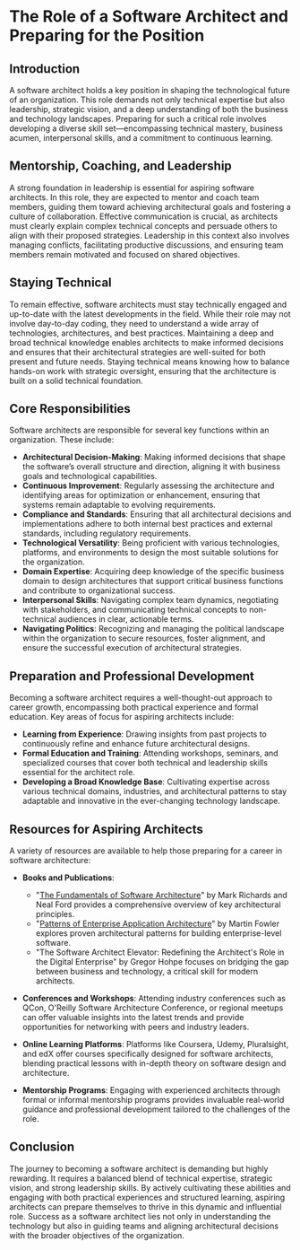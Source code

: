 # The Role of a Software Architect and Preparing for the Position

## Introduction

A software architect holds a key position in shaping the technological future of an organization. This role demands not only technical expertise but also leadership, strategic vision, and a deep understanding of both the business and technology landscapes. Preparing for such a critical role involves developing a diverse skill set—encompassing technical mastery, business acumen, interpersonal skills, and a commitment to continuous learning.

## Mentorship, Coaching, and Leadership

A strong foundation in leadership is essential for aspiring software architects. In this role, they are expected to mentor and coach team members, guiding them toward achieving architectural goals and fostering a culture of collaboration. Effective communication is crucial, as architects must clearly explain complex technical concepts and persuade others to align with their proposed strategies. Leadership in this context also involves managing conflicts, facilitating productive discussions, and ensuring team members remain motivated and focused on shared objectives.

## Staying Technical

To remain effective, software architects must stay technically engaged and up-to-date with the latest developments in the field. While their role may not involve day-to-day coding, they need to understand a wide array of technologies, architectures, and best practices. Maintaining a deep and broad technical knowledge enables architects to make informed decisions and ensures that their architectural strategies are well-suited for both present and future needs. Staying technical means knowing how to balance hands-on work with strategic oversight, ensuring that the architecture is built on a solid technical foundation.

## Core Responsibilities

Software architects are responsible for several key functions within an organization. These include:

- **Architectural Decision-Making**: Making informed decisions that shape the software’s overall structure and direction, aligning it with business goals and technological capabilities.
- **Continuous Improvement**: Regularly assessing the architecture and identifying areas for optimization or enhancement, ensuring that systems remain adaptable to evolving requirements.
- **Compliance and Standards**: Ensuring that all architectural decisions and implementations adhere to both internal best practices and external standards, including regulatory requirements.
- **Technological Versatility**: Being proficient with various technologies, platforms, and environments to design the most suitable solutions for the organization.
- **Domain Expertise**: Acquiring deep knowledge of the specific business domain to design architectures that support critical business functions and contribute to organizational success.
- **Interpersonal Skills**: Navigating complex team dynamics, negotiating with stakeholders, and communicating technical concepts to non-technical audiences in clear, actionable terms.
- **Navigating Politics**: Recognizing and managing the political landscape within the organization to secure resources, foster alignment, and ensure the successful execution of architectural strategies.

## Preparation and Professional Development

Becoming a software architect requires a well-thought-out approach to career growth, encompassing both practical experience and formal education. Key areas of focus for aspiring architects include:

- **Learning from Experience**: Drawing insights from past projects to continuously refine and enhance future architectural designs.
- **Formal Education and Training**: Attending workshops, seminars, and specialized courses that cover both technical and leadership skills essential for the architect role.
- **Developing a Broad Knowledge Base**: Cultivating expertise across various technical domains, industries, and architectural patterns to stay adaptable and innovative in the ever-changing technology landscape.

## Resources for Aspiring Architects

A variety of resources are available to help those preparing for a career in software architecture:

- **Books and Publications**:
  - "[The Fundamentals of Software Architecture](http://fundamentalsofsoftwarearchitecture.com/)" by Mark Richards and Neal Ford provides a comprehensive overview of key architectural principles.
  - "[Patterns of Enterprise Application Architecture](https://martinfowler.com/books/eaa.html)" by Martin Fowler explores proven architectural patterns for building enterprise-level software.
  - "The Software Architect Elevator: Redefining the Architect's Role in the Digital Enterprise" by Gregor Hohpe focuses on bridging the gap between business and technology, a critical skill for modern architects.

- **Conferences and Workshops**: Attending industry conferences such as QCon, O'Reilly Software Architecture Conference, or regional meetups can offer valuable insights into the latest trends and provide opportunities for networking with peers and industry leaders.

- **Online Learning Platforms**: Platforms like Coursera, Udemy, Pluralsight, and edX offer courses specifically designed for software architects, blending practical lessons with in-depth theory on software design and architecture.

- **Mentorship Programs**: Engaging with experienced architects through formal or informal mentorship programs provides invaluable real-world guidance and professional development tailored to the challenges of the role.

## Conclusion

The journey to becoming a software architect is demanding but highly rewarding. It requires a balanced blend of technical expertise, strategic vision, and strong leadership skills. By actively cultivating these abilities and engaging with both practical experiences and structured learning, aspiring architects can prepare themselves to thrive in this dynamic and influential role. Success as a software architect lies not only in understanding the technology but also in guiding teams and aligning architectural decisions with the broader objectives of the organization.
